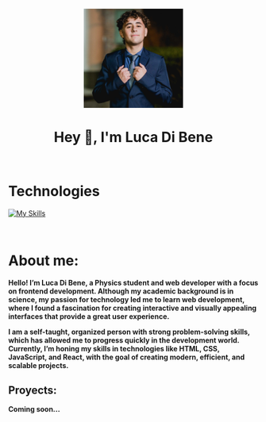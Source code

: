 <p align="center">
    <img width="200" src="img/Me.jpg">
</p>

<h1 align="center">Hey 👋, I'm Luca Di Bene</h1>
<br>
<h1>Technologies</h1>

[![My Skills](https://skillicons.dev/icons?i=html,css,js,react)](https://skillicons.dev)

<br>
<h1>About me:</h1>
<b>Hello! I’m Luca Di Bene, a Physics student and web developer with a focus on frontend development. Although my academic background is in science, my passion for technology led me to learn web development, where I found a fascination for creating interactive and visually appealing interfaces that provide a great user experience.

I am a self-taught, organized person with strong problem-solving skills, which has allowed me to progress quickly in the development world. Currently, I’m honing my skills in technologies like HTML, CSS, JavaScript, and React, with the goal of creating modern, efficient, and scalable projects.</b>
<br>

<h2>Proyects:</h2>

<b>Coming soon...</b>
